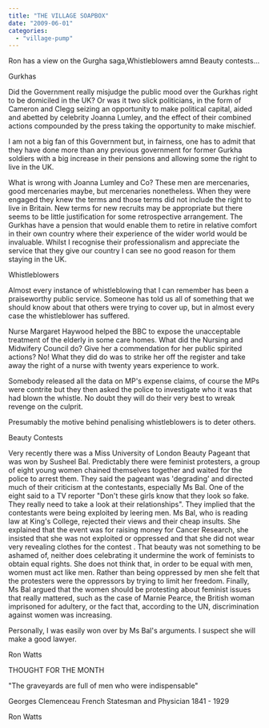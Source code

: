 ```yaml
---
title: "THE VILLAGE SOAPBOX"
date: "2009-06-01"
categories: 
  - "village-pump"
---
```


Ron has a view on the Gurgha saga,Whistleblowers amnd Beauty contests...

Gurkhas

Did the Government really misjudge the public mood over the Gurkhas right to be domiciled in the UK? Or was it two slick politicians, in the form of Cameron and Clegg seizing an opportunity to make political capital, aided and abetted by celebrity Joanna Lumley, and the effect of their combined actions compounded by the press taking the opportunity to make mischief.

I am not a big fan of this Government but, in fairness, one has to admit that they have done more than any previous government for former Gurkha soldiers with a big increase in their pensions and allowing some the right to live in the UK.

What is wrong with Joanna Lumley and Co? These men are mercenaries, good mercenaries maybe, but mercenaries nonetheless. When they were engaged they knew the terms and those terms did not include the right to live in Britain. New terms for new recruits may be appropriate but there seems to be little justification for some retrospective arrangement. The Gurkhas have a pension that would enable them to retire in relative comfort in their own country where their experience of the wider world would be invaluable. Whilst I recognise their professionalism and appreciate the service that they give our country I can see no good reason for them staying in the UK.

Whistleblowers

Almost every instance of whistleblowing that I can remember has been a praiseworthy public service. Someone has told us all of something that we should know about that others were trying to cover up, but in almost every case the whistleblower has suffered.

Nurse Margaret Haywood helped the BBC to expose the unacceptable treatment of the elderly in some care homes. What did the Nursing and Midwifery Council do? Give her a commendation for her public spirited actions? No! What they did do was to strike her off the register and take away the right of a nurse with twenty years experience to work.

Somebody released all the data on MP's expense claims, of course the MPs were contrite but they then asked the police to investigate who it was that had blown the whistle. No doubt they will do their very best to wreak revenge on the culprit.

Presumably the motive behind penalising whistleblowers is to deter others.

Beauty Contests

Very recently there was a Miss University of London Beauty Pageant that was won by Susheel Bal. Predictably there were feminist protesters, a group of eight young women chained themselves together and waited for the police to arrest them. They said the pageant was 'degrading' and directed much of their criticism at the contestants, especially Ms Bal. One of the eight said to a TV reporter "Don't these girls know that they look so fake. They really need to take a look at their relationships". They implied that the contestants were being exploited by leering men. Ms Bal, who is reading law at King's College, rejected their views and their cheap insults. She explained that the event was for raising money for Cancer Research, she insisted that she was not exploited or oppressed and that she did not wear very revealing clothes for the contest . That beauty was not something to be ashamed of, neither does celebrating it undermine the work of feminists to obtain equal rights. She does not think that, in order to be equal with men, women must act like men. Rather than being oppressed by men she felt that the protesters were the oppressors by trying to limit her freedom. Finally, Ms Bal argued that the women should be protesting about feminist issues that really mattered, such as the case of Marnie Pearce, the British woman imprisoned for adultery, or the fact that, according to the UN, discrimination against women was increasing.

Personally, I was easily won over by Ms Bal's arguments. I suspect she will make a good lawyer.

Ron Watts

THOUGHT FOR THE MONTH

"The graveyards are full of men who were indispensable"

Georges Clemenceau French Statesman and Physician 1841 - 1929

Ron Watts

